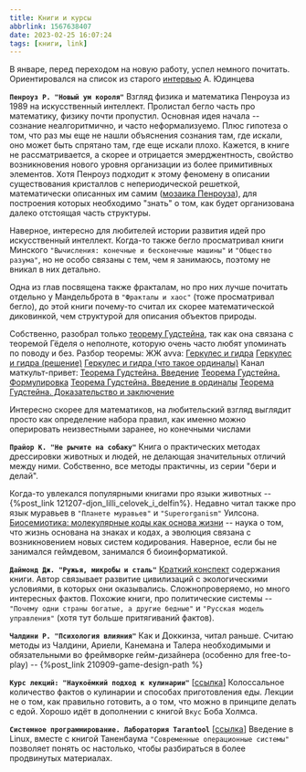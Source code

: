 ```yaml
---
title: Книги и курсы
abbrlink: 1567638407
date: 2023-02-25 16:07:24
tags: [книги, link]
---
```


В январе, перед переходом на новую работу, успел немного почитать. Ориентировался на список из старого [интервью](https://dtf.ru/gamedev/470-gaijin-interview) А. Юдинцева

**`Пенроуз Р. "Новый ум короля"`**
Взгляд физика и математика Пенроуза из 1989 на искусственный интеллект. Пролистал бегло часть про математику, физику почти пропустил. Основная идея начала -- сознание неалгоритмично, и часто неформализуемо. Плюс гипотеза о том, что раз мы еще не нашли объяснения сознания там, где искали, оно может быть спрятано там, где еще искали плохо.
Кажется, в книге не рассматривается, а скорее и отрицается эмерджентность, свойство возникновения нового уровня организации из более примитивных элементов. Хотя Пенроуз подходит к этому феномену в описании существования кристаллов с непериодической решеткой, математически описанных им самим ([мозаика Пенроуза](https://ru.wikipedia.org/wiki/%D0%9C%D0%BE%D0%B7%D0%B0%D0%B8%D0%BA%D0%B0_%D0%9F%D0%B5%D0%BD%D1%80%D0%BE%D1%83%D0%B7%D0%B0)), для построения которых необходимо "знать" о том, как будет организована далеко отстоящая часть структуры.

Наверное, интересно для любителей истории развития идей про искусственный интеллект. Когда-то также бегло просматривал книги Минского `"Вычисления: конечные и бесконечные машины"` и `"Общество разума"`, но не особо связаны с тем, чем я занимаюсь, поэтому не вникал в них детально.

Одна из глав посвящена также фракталам, но про них лучше почитать отдельно у Мандельброта в `"Фракталы и хаос"` (тоже просматривал бегло), до этой книги почему-то считал их скорее математической диковинкой, чем структурой для описания объектов природы.

Собственно, разобрал только [теорему Гудстейна](https://ru.wikipedia.org/wiki/%D0%A2%D0%B5%D0%BE%D1%80%D0%B5%D0%BC%D0%B0_%D0%93%D1%83%D0%B4%D1%81%D1%82%D0%B5%D0%B9%D0%BD%D0%B0), так как она связана с теоремой Гёделя о неполноте, которую очень часто любят упоминать по поводу и без. Разбор теоремы:
ЖЖ avva:
[Геркулес и гидра](https://avva.livejournal.com/244874.html)
[Геркулес и гидра (решение)](https://avva.livejournal.com/245918.html)
[Геркулес и гидра (что такое ординалы)](https://avva.livejournal.com/248899.html)
Канал маткульт-привет:
[Теорема Гудстейна. Введение](https://www.youtube.com/watch?v=IS_PazHA2_0)
[Теорема Гудстейна. Формулировка](https://www.youtube.com/watch?v=0WLmiejT9vM)
[Теорема Гудстейна. Введение в ординалы](https://www.youtube.com/watch?v=0SoydsEr0OA)
[Теорема Гудстейна. Доказательство и заключение](https://www.youtube.com/watch?v=dEx5xlB9PTc)

Интересно скорее для математиков, на любительский взгляд выглядит просто как определение набора правил, как именно можно оперировать неизвестными заранее, но конечными числами

**`Прайор К. "Не рычите на собаку"`**
Книга о практических методах дрессировки животных и людей, не делающая значительных отличий между ними. Собственно, все методы практичны, из серии "бери и делай".

Когда-то увлекался популярными книгами про языки животных -- {%post_link 121207-djon_lilli_celovek_i_delfin%}. Недавно читал также про язык муравьев в `"Планете муравьев"` и `"Superorganism"` Уилсона. 
[Биосемиотика: молекулярные коды как основа жизни](https://galicarnax.livejournal.com/39260.html) -- наука о том, что жизнь основана на знаках и кодах, а эволюция связана с возникновением новых систем кодирования. Наверное, если бы не занимался геймдевом, занимался б биоинформатикой.

**`Даймонд Дж. "Ружья, микробы и сталь"`**
[Краткий конспект](https://kobak.livejournal.com/73007.html) содержания книги. Автор связывает развитие цивилизаций с экологическими условиями, в которых они оказывались. Сложнопроверяемо, но много интересных фактов. Похожие книги, про политические системы -- `"Почему одни страны богатые, а другие бедные"` и `"Русская модель управления"` (хотя тут больше притягиваний фактов).

**`Чалдини Р. "Психология влияния"`**
Как и Доккинза, читал раньше. Считаю методы из Чалдини, Ариели, Канемана и Талера необходимыми и обязательными во фреймворке гейм-дизайнера (особенно для free-to-play) -- {%post_link 210909-game-design-path %}

**`Курс лекций: "Наукоёмкий подход к кулинарии"`** [[ссылка](https://www.youtube.com/playlist?list=PLXOrZPAO2Ui021R3sKD5z0n9Qzeix9Kbj)]
Колоссальное количество фактов о кулинарии и способах приготовления еды. Лекции не о том, как правильно готовить, а о том, что можно в принципе делать с едой. Хорошо идёт в дополнении с книгой `Вкус` Боба Холмса.

**`Системное программирование. Лаборатория Tarantool`** [[ссылка](https://www.youtube.com/playlist?list=PLrCZzMib1e9pOdLmE2qtMgL3QMEIrxyu7)]
Введение в Linux, вместе с книгой Таненбаума `"Современные операционные системы"` позволяет понять ос настолько, чтобы разбираться в более продвинутых материалах.





